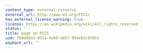 ```yaml
---
content_type: external-resource
external_url: http://www.w3.org/PICS/
has_external_license_warning: true
license: https://en.wikipedia.org/wiki/All_rights_reserved
status: ''
title: page on PICS
uid: fb0d80a3-831a-4e90-a85f-954e62c05951
wayback_url: ''
---
```

